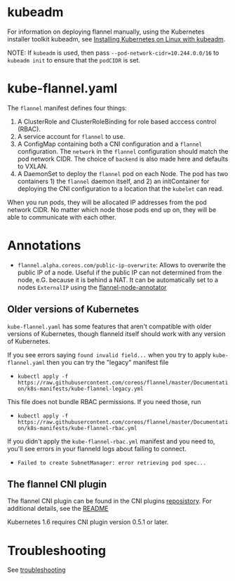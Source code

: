 # kubeadm

For information on deploying flannel manually, using the Kubernetes installer toolkit kubeadm, see [Installing Kubernetes on Linux with kubeadm][kubeadm].

NOTE: If `kubeadm` is used, then pass `--pod-network-cidr=10.244.0.0/16` to `kubeadm init` to ensure that the `podCIDR` is set.

# kube-flannel.yaml

The `flannel` manifest defines four things:
1. A ClusterRole and ClusterRoleBinding for role based acccess control (RBAC).
2. A service account for `flannel` to use.
3. A ConfigMap containing both a CNI configuration and a `flannel` configuration. The `network` in the `flannel` configuration should match the pod network CIDR. The choice of `backend` is also made here and defaults to VXLAN.
4. A DaemonSet to deploy the `flannel` pod on each Node. The pod has two containers 1) the `flannel` daemon itself, and 2) an initContainer for deploying the CNI configuration to a location that the `kubelet` can read.

When you run pods, they will be allocated IP addresses from the pod network CIDR. No matter which node those pods end up on, they will be able to communicate with each other.

# Annotations

*  `flannel.alpha.coreos.com/public-ip-overwrite`: Allows to overwrite the public IP of a node. Useful if the public IP can not determined from the node, e.G. because it is behind a NAT. It can be automatically set to a nodes `ExternalIP` using the [flannel-node-annotator](https://github.com/alvaroaleman/flannel-node-annotator)

## Older versions of Kubernetes

`kube-flannel.yaml` has some features that aren't compatible with older versions of Kubernetes, though flanneld itself should work with any version of Kubernetes.

If you see errors saying `found invalid field...` when you try to apply `kube-flannel.yaml` then you can try the "legacy" manifest file
* `kubectl apply -f https://raw.githubusercontent.com/coreos/flannel/master/Documentation/k8s-manifests/kube-flannel-legacy.yml`

This file does not bundle RBAC permissions. If you need those, run
* `kubectl apply -f https://raw.githubusercontent.com/coreos/flannel/master/Documentation/k8s-manifests/kube-flannel-rbac.yml`

If you didn't apply the `kube-flannel-rbac.yml` manifest and you need to, you'll see errors in your flanneld logs about failing to connect.
* `Failed to create SubnetManager: error retrieving pod spec...`

## The flannel CNI plugin

The flannel CNI plugin can be found in the CNI plugins [reposistory](https://github.com/containernetworking/plugins). For additional details, see the [README](https://github.com/containernetworking/plugins/tree/master/plugins/meta/flannel)

Kubernetes 1.6 requires CNI plugin version 0.5.1 or later.

# Troubleshooting

See [troubleshooting](troubleshooting.md)

[kubeadm]: https://kubernetes.io/docs/getting-started-guides/kubeadm/
